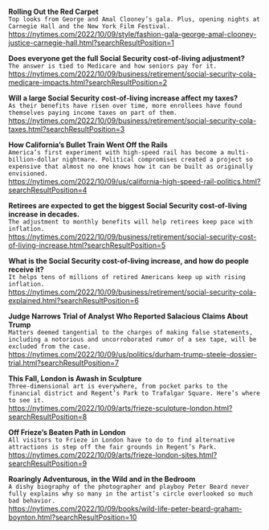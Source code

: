 **Rolling Out the Red Carpet**\
`Top looks from George and Amal Clooney’s gala. Plus, opening nights at Carnegie Hall and the New York Film Festival.`\
https://nytimes.com/2022/10/09/style/fashion-gala-george-amal-clooney-justice-carnegie-hall.html?searchResultPosition=1

**Does everyone get the full Social Security cost-of-living adjustment?**\
`The answer is tied to Medicare and how seniors pay for it.`\
https://nytimes.com/2022/10/09/business/retirement/social-security-cola-medicare-impacts.html?searchResultPosition=2

**Will a large Social Security cost-of-living increase affect my taxes?**\
`As their benefits have risen over time, more enrollees have found themselves paying income taxes on part of them.`\
https://nytimes.com/2022/10/09/business/retirement/social-security-cola-taxes.html?searchResultPosition=3

**How California’s Bullet Train Went Off the Rails**\
`America’s first experiment with high-speed rail has become a multi-billion-dollar nightmare. Political compromises created a project so expensive that almost no one knows how it can be built as originally envisioned.`\
https://nytimes.com/2022/10/09/us/california-high-speed-rail-politics.html?searchResultPosition=4

**Retirees are expected to get the biggest Social Security cost-of-living increase in decades.**\
`The adjustment to monthly benefits will help retirees keep pace with inflation.`\
https://nytimes.com/2022/10/09/business/retirement/social-security-cost-of-living-increase.html?searchResultPosition=5

**What is the Social Security cost-of-living increase, and how do people receive it?**\
`It helps tens of millions of retired Americans keep up with rising inflation.`\
https://nytimes.com/2022/10/09/business/retirement/social-security-cola-explained.html?searchResultPosition=6

**Judge Narrows Trial of Analyst Who Reported Salacious Claims About Trump**\
`Matters deemed tangential to the charges of making false statements, including a notorious and uncorroborated rumor of a sex tape, will be excluded from the case.`\
https://nytimes.com/2022/10/09/us/politics/durham-trump-steele-dossier-trial.html?searchResultPosition=7

**This Fall, London is Awash in Sculpture**\
`Three-dimensional art is everywhere, from pocket parks to the financial district and Regent’s Park to Trafalgar Square. Here’s where to see it.`\
https://nytimes.com/2022/10/09/arts/frieze-sculpture-london.html?searchResultPosition=8

**Off Frieze’s Beaten Path in London**\
`All visitors to Frieze in London have to do to find alternative attractions is step off the fair grounds in Regent’s Park.`\
https://nytimes.com/2022/10/09/arts/frieze-london-sites.html?searchResultPosition=9

**Roaringly Adventurous, in the Wild and in the Bedroom**\
`A dishy biography of the photographer and playboy Peter Beard never fully explains why so many in the artist’s circle overlooked so much bad behavior.`\
https://nytimes.com/2022/10/09/books/wild-life-peter-beard-graham-boynton.html?searchResultPosition=10

